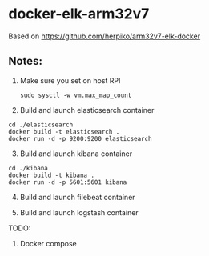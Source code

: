 # docker-elk-arm32v7

Based on https://github.com/herpiko/arm32v7-elk-docker

## Notes: 
1. Make sure you set on host RPI
    ```
    sudo sysctl -w vm.max_map_count
    ```

2. Build and launch elasticsearch container
```
cd ./elasticsearch
docker build -t elasticsearch .
docker run -d -p 9200:9200 elasticsearch
```

3. Build and launch kibana container
```
cd ./kibana
docker build -t kibana .
docker run -d -p 5601:5601 kibana
```
4. Build and launch filebeat container

5. Build and launch logstash container

TODO:
1. Docker compose